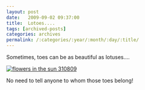 ```yaml
---
layout: post
date:	2009-09-02 09:37:00
title:  Lotoes....
tags: [archived-posts]
categories: archives
permalink: /:categories/:year/:month/:day/:title/
---
```

Sometimes, toes can be as beautiful as lotuses....


<a href="http://s562.photobucket.com/albums/ss67/pugaippadam/?action=view&current=IMG_4822.jpg" target="_blank"><img src="http://i562.photobucket.com/albums/ss67/pugaippadam/IMG_4822.jpg" border="0" alt="flowers in the sun 310809"></a>

No need to tell anyone to whom those toes belong!

